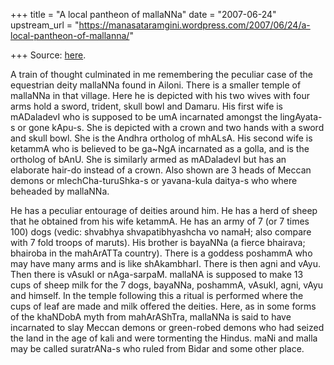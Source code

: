 +++
title = "A local pantheon of mallaNNa"
date = "2007-06-24"
upstream_url = "https://manasataramgini.wordpress.com/2007/06/24/a-local-pantheon-of-mallanna/"

+++
Source: [here](https://manasataramgini.wordpress.com/2007/06/24/a-local-pantheon-of-mallanna/).

A train of thought culminated in me remembering the peculiar case of the
equestrian deity mallaNNa found in Ailoni. There is a smaller temple of
mallaNNa in that village. Here he is depicted with his two wives with
four arms hold a sword, trident, skull bowl and Damaru. His first wife
is mADaladevI who is supposed to be umA incarnated amongst the
lingAyata-s or gone kApu-s. She is depicted with a crown and two hands
with a sword and skull bowl. She is the Andhra ortholog of mhALsA. His
second wife is ketammA who is believed to be ga\~NgA incarnated as a
golla, and is the ortholog of bAnU. She is similarly armed as mADaladevI
but has an elaborate hair-do instead of a crown. Also shown are 3 heads
of Meccan demons or mlechCha-turuShka-s or yavana-kula daitya-s who
where beheaded by mallaNNa.

He has a peculiar entourage of deities around him. He has a herd of
sheep that he obtained from his wife ketammA. He has an army of 7 (or 7
times 100) dogs (vedic: shvabhya shvapatibhyashcha vo namaH; also
compare with 7 fold troops of maruts). His brother is bayaNNa (a fierce
bhairava; bhairoba in the mahArATTa country). There is a goddess
poshammA who may have many arms and is like shAkambharI. There is then
agni and vAyu. Then there is vAsukI or nAga-sarpaM. mallaNA is supposed
to make 13 cups of sheep milk for the 7 dogs, bayaNNa, poshammA, vAsukI,
agni, vAyu and himself. In the temple following this a ritual is
performed where the cups of leaf are made and milk offered the deities.
Here, as in some forms of the khaNDobA myth from mahArAShTra, mallaNNa
is said to have incarnated to slay Meccan demons or green-robed demons
who had seized the land in the age of kali and were tormenting the
Hindus. maNi and malla may be called suratrANa-s who ruled from Bidar
and some other place.

